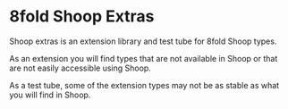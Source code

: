 # 8fold Shoop Extras

Shoop extras is an extension library and test tube for 8fold Shoop types.

As an extension you will find types that are not available in Shoop or that are not easily accessible using Shoop.

As a test tube, some of the extension types may not be as stable as what you will find in Shoop.
